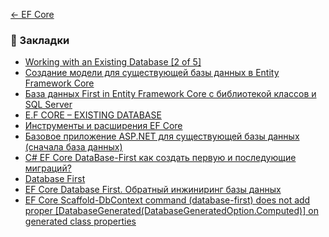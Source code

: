 [← EF Core](README.md)  

### 🔖 Закладки
* [Working with an Existing Database [2 of 5]](https://channel9.msdn.com/Series/Entity-Framework-Core-101/Working-with-an-Existing-Database)
* [Создание модели для существующей базы данных в Entity Framework Core](https://www.entityframeworktutorial.net/efcore/create-model-for-existing-database-in-ef-core.aspx)
* [База данных First in Entity Framework Core с библиотекой классов и SQL Server](https://riptutorial.com/ru/entity-framework-core/example/22690/%D0%B1%D0%B0%D0%B7%D0%B0-%D0%B4%D0%B0%D0%BD%D0%BD%D1%8B%D1%85-first-in-entity-framework-core-%D1%81-%D0%B1%D0%B8%D0%B1%D0%BB%D0%B8%D0%BE%D1%82%D0%B5%D0%BA%D0%BE%D0%B9-%D0%BA%D0%BB%D0%B0%D1%81%D1%81%D0%BE%D0%B2-%D0%B8-sql-server)
* [E.F CORE – EXISTING DATABASE](https://fmoralesdev.com/2019/08/05/e-f-core-existing-database/)
* [Инструменты и расширения EF Core](https://docs.microsoft.com/ru-ru/ef/core/extensions/)
* [Базовое приложение ASP.NET для существующей базы данных (сначала база данных)](https://ef.readthedocs.io/en/staging/platforms/aspnetcore/existing-db.html)
* [C# EF Core DataBase-First как создать первую и последующие миграций?](https://ru.stackoverflow.com/questions/1043488/c-ef-core-database-first-%D0%BA%D0%B0%D0%BA-%D1%81%D0%BE%D0%B7%D0%B4%D0%B0%D1%82%D1%8C-%D0%BF%D0%B5%D1%80%D0%B2%D1%83%D1%8E-%D0%B8-%D0%BF%D0%BE%D1%81%D0%BB%D0%B5%D0%B4%D1%83%D1%8E%D1%89%D0%B8%D0%B5-%D0%BC%D0%B8%D0%B3%D1%80%D0%B0%D1%86%D0%B8%D0%B9)
* [Database First](https://entityframeworkcore.com/approach-database-first)
* [EF Core Database First. Обратный инжиниринг базы данных](https://www.tektutorialshub.com/entity-framework-core/ef-core-reverse-engineer-the-database/)
* [EF Core Scaffold-DbContext command (database-first) does not add proper [DatabaseGenerated(DatabaseGeneratedOption.Computed)] on generated class properties](https://github.com/dotnet/efcore/issues/15838)
